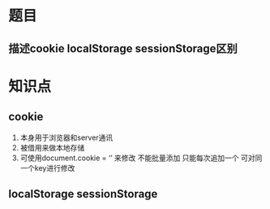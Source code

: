 # 题目

## 描述cookie localStorage sessionStorage区别

# 知识点

## cookie
1. 本身用于浏览器和server通讯
2. 被借用来做本地存储
3. 可使用document.cookie = ‘’ 来修改 不能批量添加 只能每次追加一个 可对同一个key进行修改

## localStorage sessionStorage